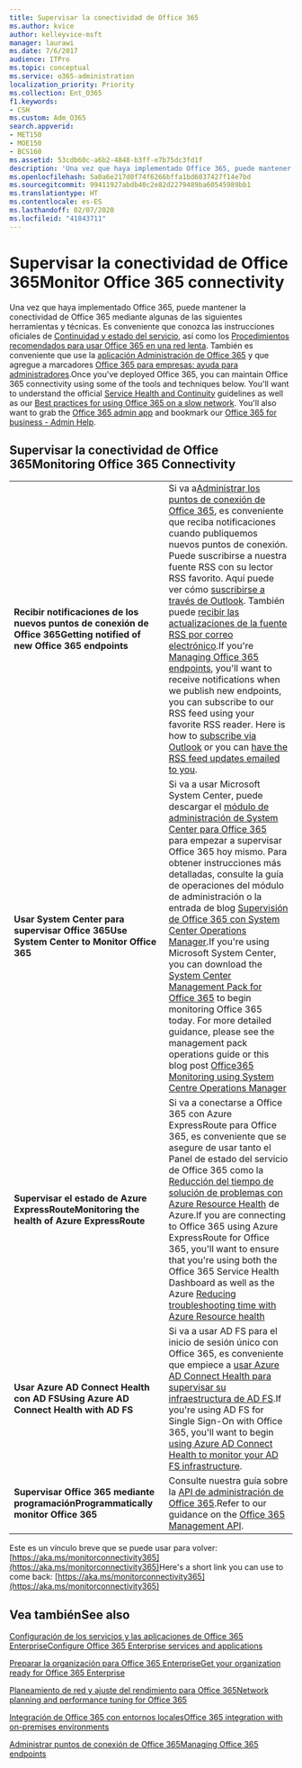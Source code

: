 ```yaml
---
title: Supervisar la conectividad de Office 365
ms.author: kvice
author: kelleyvice-msft
manager: laurawi
ms.date: 7/6/2017
audience: ITPro
ms.topic: conceptual
ms.service: o365-administration
localization_priority: Priority
ms.collection: Ent_O365
f1.keywords:
- CSH
ms.custom: Adm_O365
search.appverid:
- MET150
- MOE150
- BCS160
ms.assetid: 53cdb60c-a6b2-4848-b3ff-e7b75dc3fd1f
description: 'Una vez que haya implementado Office 365, puede mantener la conectividad de Office 365 mediante algunas de las siguientes herramientas y técnicas. Es conveniente que conozca las instrucciones oficiales de Continuidad y estado del servicio, así como los Procedimientos recomendados para usar Office 365 en una red lenta. También es conveniente que use la aplicación Administrador de Office 365 y que agregue a marcadores Office 365 para empresas: ayuda para administradores.'
ms.openlocfilehash: 5a0a6e217d0f74f6266bffa1bd6037427f14e7bd
ms.sourcegitcommit: 99411927abdb40c2e82d2279489ba60545989bb1
ms.translationtype: HT
ms.contentlocale: es-ES
ms.lasthandoff: 02/07/2020
ms.locfileid: "41843711"
---
```

# <a name="monitor-office-365-connectivity"></a><span data-ttu-id="da78b-105">Supervisar la conectividad de Office 365</span><span class="sxs-lookup"><span data-stu-id="da78b-105">Monitor Office 365 connectivity</span></span>

<span data-ttu-id="da78b-p102">Una vez que haya implementado Office 365, puede mantener la conectividad de Office 365 mediante algunas de las siguientes herramientas y técnicas. Es conveniente que conozca las instrucciones oficiales de [Continuidad y estado del servicio](https://docs.microsoft.com/office365/servicedescriptions/office-365-platform-service-description/service-health-and-continuity), así como los [Procedimientos recomendados para usar Office 365 en una red lenta](https://support.office.com/article/fd16c8d2-4799-4c39-8fd7-045f06640166). También es conveniente que use la [aplicación Administración de Office 365](https://blogs.office.com/2015/03/13/administer-on-the-go-with-the-updated-office-365-admin-app/) y que agregue a marcadores [Office 365 para empresas: ayuda para administradores](https://support.office.com/article/17d3ff3f-3601-466e-b5a1-482b31cfb791).</span><span class="sxs-lookup"><span data-stu-id="da78b-p102">Once you've deployed Office 365, you can maintain Office 365 connectivity using some of the tools and techniques below. You'll want to understand the official [Service Health and Continuity](https://docs.microsoft.com/office365/servicedescriptions/office-365-platform-service-description/service-health-and-continuity) guidelines as well as our [Best practices for using Office 365 on a slow network](https://support.office.com/article/fd16c8d2-4799-4c39-8fd7-045f06640166). You'll also want to grab the [Office 365 admin app](https://blogs.office.com/2015/03/13/administer-on-the-go-with-the-updated-office-365-admin-app/) and bookmark our [Office 365 for business - Admin Help](https://support.office.com/article/17d3ff3f-3601-466e-b5a1-482b31cfb791).</span></span>
  
## <a name="monitoring-office-365-connectivity"></a><span data-ttu-id="da78b-109">Supervisar la conectividad de Office 365</span><span class="sxs-lookup"><span data-stu-id="da78b-109">Monitoring Office 365 Connectivity</span></span>

|||
|:-----|:-----|
|<span data-ttu-id="da78b-110">**Recibir notificaciones de los nuevos puntos de conexión de Office 365**</span><span class="sxs-lookup"><span data-stu-id="da78b-110">**Getting notified of new Office 365 endpoints**</span></span> <br/> |<span data-ttu-id="da78b-p103">Si va a[Administrar los puntos de conexión de Office 365](https://support.office.com/article/99cab9d4-ef59-4207-9f2b-3728eb46bf9a), es conveniente que reciba notificaciones cuando publiquemos nuevos puntos de conexión. Puede suscribirse a nuestra fuente RSS con su lector RSS favorito. Aquí puede ver cómo [suscribirse a través de Outlook](https://go.microsoft.com/fwlink/p/?LinkId=532416). También puede [recibir las actualizaciones de la fuente RSS por correo electrónico](https://go.microsoft.com/fwlink/p/?LinkId=532417).</span><span class="sxs-lookup"><span data-stu-id="da78b-p103">If you're [Managing Office 365 endpoints](https://support.office.com/article/99cab9d4-ef59-4207-9f2b-3728eb46bf9a), you'll want to receive notifications when we publish new endpoints, you can subscribe to our RSS feed using your favorite RSS reader. Here is how to [subscribe via Outlook](https://go.microsoft.com/fwlink/p/?LinkId=532416) or you can [have the RSS feed updates emailed to you](https://go.microsoft.com/fwlink/p/?LinkId=532417).  </span></span><br/> |
|<span data-ttu-id="da78b-113">**Usar System Center para supervisar Office 365**</span><span class="sxs-lookup"><span data-stu-id="da78b-113">**Use System Center to Monitor Office 365**</span></span> <br/> |<span data-ttu-id="da78b-p104">Si va a usar Microsoft System Center, puede descargar el [módulo de administración de System Center para Office 365](https://www.microsoft.com/download/details.aspx?id=43708) para empezar a supervisar Office 365 hoy mismo. Para obtener instrucciones más detalladas, consulte la guía de operaciones del módulo de administración o la entrada de blog [Supervisión de Office 365 con System Center Operations Manager](https://blogs.msdn.com/b/mvpawardprogram/archive/2015/07/08/office365-monitoring-using-system-centre-operations-manager.aspx).</span><span class="sxs-lookup"><span data-stu-id="da78b-p104">If you're using Microsoft System Center, you can download the [System Center Management Pack for Office 365](https://www.microsoft.com/download/details.aspx?id=43708) to begin monitoring Office 365 today. For more detailed guidance, please see the management pack operations guide or this blog post [Office365 Monitoring using System Centre Operations Manager](https://blogs.msdn.com/b/mvpawardprogram/archive/2015/07/08/office365-monitoring-using-system-centre-operations-manager.aspx)</span></span> <br/> |
|<span data-ttu-id="da78b-116">**Supervisar el estado de Azure ExpressRoute**</span><span class="sxs-lookup"><span data-stu-id="da78b-116">**Monitoring the health of Azure ExpressRoute**</span></span> <br/> |<span data-ttu-id="da78b-117">Si va a conectarse a Office 365 con Azure ExpressRoute para Office 365, es conveniente que se asegure de usar tanto el Panel de estado del servicio de Office 365 como la [Reducción del tiempo de solución de problemas con Azure Resource Health](https://azure.microsoft.com/blog/reduce-troubleshooting-time-with-azure-resource-health/) de Azure.</span><span class="sxs-lookup"><span data-stu-id="da78b-117">If you are connecting to Office 365 using Azure ExpressRoute for Office 365, you'll want to ensure that you're using both the Office 365 Service Health Dashboard as well as the Azure [Reducing troubleshooting time with Azure Resource health](https://azure.microsoft.com/blog/reduce-troubleshooting-time-with-azure-resource-health/)</span></span> <br/> |
|<span data-ttu-id="da78b-118">**Usar Azure AD Connect Health con AD FS**</span><span class="sxs-lookup"><span data-stu-id="da78b-118">**Using Azure AD Connect Health with AD FS**</span></span> <br/> |<span data-ttu-id="da78b-119">Si va a usar AD FS para el inicio de sesión único con Office 365, es conveniente que empiece a [usar Azure AD Connect Health para supervisar su infraestructura de AD FS](https://azure.microsoft.com/documentation/articles/active-directory-aadconnect-health-adfs/).</span><span class="sxs-lookup"><span data-stu-id="da78b-119">If you're using AD FS for Single Sign-On with Office 365, you'll want to begin [using Azure AD Connect Health to monitor your AD FS infrastructure](https://azure.microsoft.com/documentation/articles/active-directory-aadconnect-health-adfs/).</span></span>  <br/> |
|<span data-ttu-id="da78b-120">**Supervisar Office 365 mediante programación**</span><span class="sxs-lookup"><span data-stu-id="da78b-120">**Programmatically monitor Office 365**</span></span> <br/> |<span data-ttu-id="da78b-121">Consulte nuestra guía sobre la [API de administración de Office 365](https://docs.microsoft.com/office/office-365-management-api/office-365-management-apis-overview).</span><span class="sxs-lookup"><span data-stu-id="da78b-121">Refer to our guidance on the [Office 365 Management API](https://docs.microsoft.com/office/office-365-management-api/office-365-management-apis-overview).</span></span>  <br/> |

<span data-ttu-id="da78b-122">Este es un vínculo breve que se puede usar para volver: [https://aka.ms/monitorconnectivity365](https://aka.ms/monitorconnectivity365)</span><span class="sxs-lookup"><span data-stu-id="da78b-122">Here's a short link you can use to come back: [https://aka.ms/monitorconnectivity365](https://aka.ms/monitorconnectivity365)</span></span>
  
## <a name="see-also"></a><span data-ttu-id="da78b-123">Vea también</span><span class="sxs-lookup"><span data-stu-id="da78b-123">See also</span></span>

[<span data-ttu-id="da78b-124">Configuración de los servicios y las aplicaciones de Office 365 Enterprise</span><span class="sxs-lookup"><span data-stu-id="da78b-124">Configure Office 365 Enterprise services and applications</span></span>](configure-services-and-applications.md)
  
[<span data-ttu-id="da78b-125">Preparar la organización para Office 365 Enterprise</span><span class="sxs-lookup"><span data-stu-id="da78b-125">Get your organization ready for Office 365 Enterprise</span></span>](get-your-organization-ready-for-office-365.md)
  
[<span data-ttu-id="da78b-126">Planeamiento de red y ajuste del rendimiento para Office 365</span><span class="sxs-lookup"><span data-stu-id="da78b-126">Network planning and performance tuning for Office 365</span></span>](network-planning-and-performance.md)
  
[<span data-ttu-id="da78b-127">Integración de Office 365 con entornos locales</span><span class="sxs-lookup"><span data-stu-id="da78b-127">Office 365 integration with on-premises environments</span></span>](office-365-integration.md)
  
[<span data-ttu-id="da78b-128">Administrar puntos de conexión de Office 365</span><span class="sxs-lookup"><span data-stu-id="da78b-128">Managing Office 365 endpoints</span></span>](https://support.office.com/article/99cab9d4-ef59-4207-9f2b-3728eb46bf9a)
